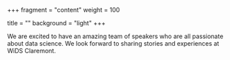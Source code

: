 +++
fragment = "content"
weight = 100

title = ""
background = "light"
+++

We are excited to have an amazing team of speakers who are all passionate about data science. We look forward to sharing stories and experiences at WiDS Claremont.

